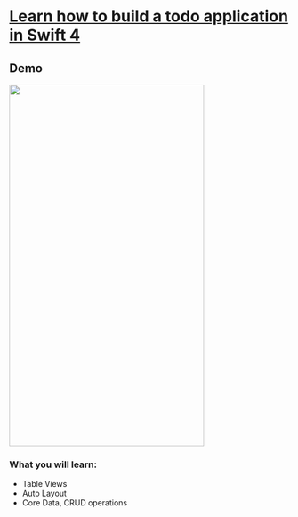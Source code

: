 
# [Learn how to build a todo application in Swift 4](https://www.youtube.com/watch?v=Nl8UkrnbbVc&list=PLgwcD-3WBz9lqyHv9zBfsPiT_FPQTYHwE)

## Demo 
<img src="https://i.imgur.com/ZNtqsVf.gif" width="350" height="650">

### What you will learn:
- Table Views
- Auto Layout
- Core Data, CRUD operations
